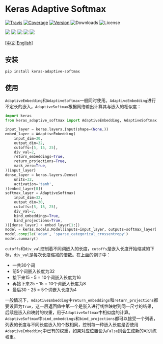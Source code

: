 # Keras Adaptive Softmax

[![Travis](https://travis-ci.org/CyberZHG/keras-adaptive-softmax.svg)](https://travis-ci.org/CyberZHG/keras-adaptive-softmax)
[![Coverage](https://coveralls.io/repos/github/CyberZHG/keras-adaptive-softmax/badge.svg?branch=master)](https://coveralls.io/github/CyberZHG/keras-adaptive-softmax)
[![Version](https://img.shields.io/pypi/v/keras-adaptive-softmax.svg)](https://pypi.org/project/keras-adaptive-softmax/)
![Downloads](https://img.shields.io/pypi/dm/keras-adaptive-softmax.svg)
![License](https://img.shields.io/pypi/l/keras-adaptive-softmax.svg)

![](https://img.shields.io/badge/keras-tensorflow-blue.svg)
![](https://img.shields.io/badge/keras-theano-blue.svg)
![](https://img.shields.io/badge/keras-tf.keras-blue.svg)
![](https://img.shields.io/badge/keras-tf.keras/eager-blue.svg)
![](https://img.shields.io/badge/keras-tf.keras/2.0_beta-blue.svg)

\[[中文](https://github.com/CyberZHG/keras-adaptive-softmax/blob/master/README.zh-CN.md)|[English](https://github.com/CyberZHG/keras-adaptive-softmax/blob/master/README.md)\]

## 安装

```bash
pip install keras-adaptive-softmax
```

## 使用


`AdaptiveEmbedding`和`AdaptiveSoftmax`一般同时使用。`AdaptiveEmbedding`进行不定长的嵌入，`AdaptiveSoftmax`根据网络输出计算其与嵌入的相似度：

```python
import keras
from keras_adaptive_softmax import AdaptiveEmbedding, AdaptiveSoftmax

input_layer = keras.layers.Input(shape=(None,))
embed_layer = AdaptiveEmbedding(
    input_dim=30,
    output_dim=32,
    cutoffs=[5, 15, 25],
    div_val=2,
    return_embeddings=True,
    return_projections=True,
    mask_zero=True,
)(input_layer)
dense_layer = keras.layers.Dense(
    units=32,
    activation='tanh',
)(embed_layer[0])
softmax_layer = AdaptiveSoftmax(
    input_dim=32,
    output_dim=30,
    cutoffs=[5, 15, 25],
    div_val=2,
    bind_embeddings=True,
    bind_projections=True,
)([dense_layer] + embed_layer[1:])
model = keras.models.Model(inputs=input_layer, outputs=softmax_layer)
model.compile('adam', 'sparse_categorical_crossentropy')
model.summary()
```

`cutoffs`和`div_val`控制着不同词嵌入的长度，`cutoffs`是嵌入长度开始缩减的下标，`div_val`是每次长度缩减的倍数。在上面的例子中：

* 一共30个词
* 前5个词嵌入长度为32
* 接下来15 - 5 = 10个词嵌入长度为16
* 再接下来25 - 15 = 10个词嵌入长度为8
* 最后30 - 25 = 5个词嵌入长度为4

一般情况下，`AdaptiveEmbedding`中`return_embeddings`和`return_projections`都要设置为`True`，这一层返回值中第一个是嵌入进行线性映射到同一尺寸的结果，后续是嵌入和映射的权重，用于`AdaptiveSoftmax`中相似度的计算。`AdaptiveSoftmax`中`bind_embeddings`和`bind_projections`都可以接受一个列表，列表的长度与不同长度嵌入的个数相同，控制每一种嵌入长度是否使用`AdaptiveEmbedding`中已有的权重，如果对应位置设为`False`则会生成新的可训练权重。
